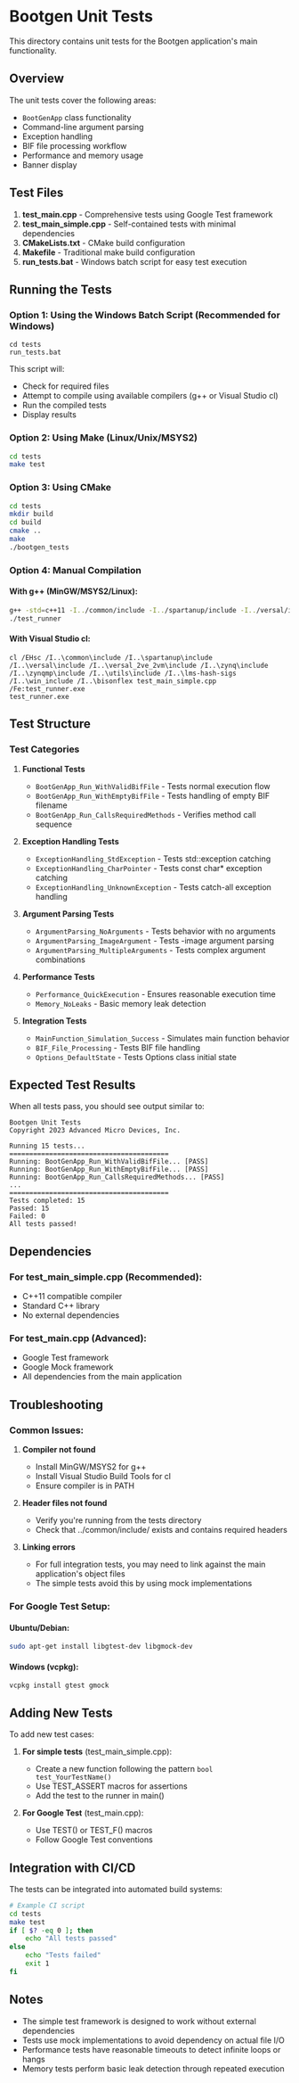 # Bootgen Unit Tests

This directory contains unit tests for the Bootgen application's main functionality.

## Overview

The unit tests cover the following areas:
- `BootGenApp` class functionality
- Command-line argument parsing
- Exception handling
- BIF file processing workflow
- Performance and memory usage
- Banner display

## Test Files

1. **test_main.cpp** - Comprehensive tests using Google Test framework
2. **test_main_simple.cpp** - Self-contained tests with minimal dependencies
3. **CMakeLists.txt** - CMake build configuration
4. **Makefile** - Traditional make build configuration
5. **run_tests.bat** - Windows batch script for easy test execution

## Running the Tests

### Option 1: Using the Windows Batch Script (Recommended for Windows)

```batch
cd tests
run_tests.bat
```

This script will:
- Check for required files
- Attempt to compile using available compilers (g++ or Visual Studio cl)
- Run the compiled tests
- Display results

### Option 2: Using Make (Linux/Unix/MSYS2)

```bash
cd tests
make test
```

### Option 3: Using CMake

```bash
cd tests
mkdir build
cd build
cmake ..
make
./bootgen_tests
```

### Option 4: Manual Compilation

#### With g++ (MinGW/MSYS2/Linux):
```bash
g++ -std=c++11 -I../common/include -I../spartanup/include -I../versal/include -I../versal_2ve_2vm/include -I../zynq/include -I../zynqmp/include -I../utils/include -I../lms-hash-sigs -I../win_include -I../bisonflex -o test_runner test_main_simple.cpp
./test_runner
```

#### With Visual Studio cl:
```batch
cl /EHsc /I..\common\include /I..\spartanup\include /I..\versal\include /I..\versal_2ve_2vm\include /I..\zynq\include /I..\zynqmp\include /I..\utils\include /I..\lms-hash-sigs /I..\win_include /I..\bisonflex test_main_simple.cpp /Fe:test_runner.exe
test_runner.exe
```

## Test Structure

### Test Categories

1. **Functional Tests**
   - `BootGenApp_Run_WithValidBifFile` - Tests normal execution flow
   - `BootGenApp_Run_WithEmptyBifFile` - Tests handling of empty BIF filename
   - `BootGenApp_Run_CallsRequiredMethods` - Verifies method call sequence

2. **Exception Handling Tests**
   - `ExceptionHandling_StdException` - Tests std::exception catching
   - `ExceptionHandling_CharPointer` - Tests const char* exception catching
   - `ExceptionHandling_UnknownException` - Tests catch-all exception handling

3. **Argument Parsing Tests**
   - `ArgumentParsing_NoArguments` - Tests behavior with no arguments
   - `ArgumentParsing_ImageArgument` - Tests -image argument parsing
   - `ArgumentParsing_MultipleArguments` - Tests complex argument combinations

4. **Performance Tests**
   - `Performance_QuickExecution` - Ensures reasonable execution time
   - `Memory_NoLeaks` - Basic memory leak detection

5. **Integration Tests**
   - `MainFunction_Simulation_Success` - Simulates main function behavior
   - `BIF_File_Processing` - Tests BIF file handling
   - `Options_DefaultState` - Tests Options class initial state

## Expected Test Results

When all tests pass, you should see output similar to:

```
Bootgen Unit Tests
Copyright 2023 Advanced Micro Devices, Inc.

Running 15 tests...
========================================
Running: BootGenApp_Run_WithValidBifFile... [PASS]
Running: BootGenApp_Run_WithEmptyBifFile... [PASS]
Running: BootGenApp_Run_CallsRequiredMethods... [PASS]
...
========================================
Tests completed: 15
Passed: 15
Failed: 0
All tests passed!
```

## Dependencies

### For test_main_simple.cpp (Recommended):
- C++11 compatible compiler
- Standard C++ library
- No external dependencies

### For test_main.cpp (Advanced):
- Google Test framework
- Google Mock framework
- All dependencies from the main application

## Troubleshooting

### Common Issues:

1. **Compiler not found**
   - Install MinGW/MSYS2 for g++
   - Install Visual Studio Build Tools for cl
   - Ensure compiler is in PATH

2. **Header files not found**
   - Verify you're running from the tests directory
   - Check that ../common/include/ exists and contains required headers

3. **Linking errors**
   - For full integration tests, you may need to link against the main application's object files
   - The simple tests avoid this by using mock implementations

### For Google Test Setup:

#### Ubuntu/Debian:
```bash
sudo apt-get install libgtest-dev libgmock-dev
```

#### Windows (vcpkg):
```batch
vcpkg install gtest gmock
```

## Adding New Tests

To add new test cases:

1. **For simple tests** (test_main_simple.cpp):
   - Create a new function following the pattern `bool test_YourTestName()`
   - Use TEST_ASSERT macros for assertions
   - Add the test to the runner in main()

2. **For Google Test** (test_main.cpp):
   - Use TEST() or TEST_F() macros
   - Follow Google Test conventions

## Integration with CI/CD

The tests can be integrated into automated build systems:

```bash
# Example CI script
cd tests
make test
if [ $? -eq 0 ]; then
    echo "All tests passed"
else
    echo "Tests failed"
    exit 1
fi
```

## Notes

- The simple test framework is designed to work without external dependencies
- Tests use mock implementations to avoid dependency on actual file I/O
- Performance tests have reasonable timeouts to detect infinite loops or hangs
- Memory tests perform basic leak detection through repeated execution
